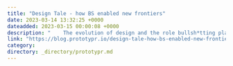 ```yaml
---
title: "Design Tale - how BS enabled new frontiers"
date: 2023-03-14 13:32:25 +0000
dateadded: 2023-03-15 00:00:08 +0000
description: "    The evolution of design and the role bullsh*tting played into it.  Continue reading on Prototypr »  "
link: "https://blog.prototypr.io/design-tale-how-bs-enabled-new-frontiers-af8f6d6b282f?source=rss----eb297ea1161a---4"
category:
directory: _directory/prototypr.md
---
```

